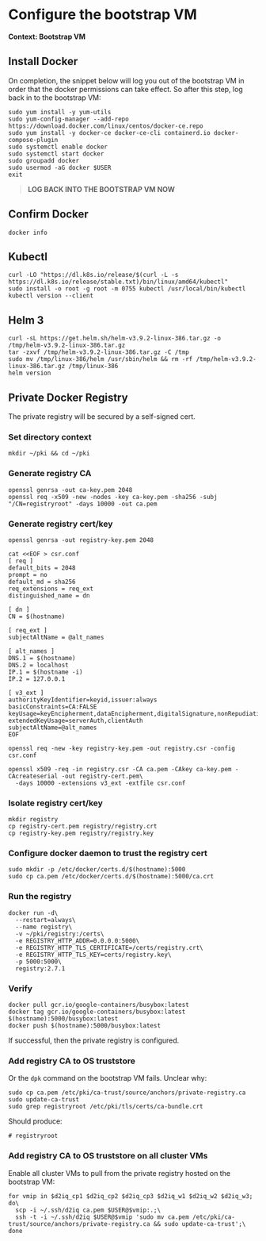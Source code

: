 # Configure the bootstrap VM

**Context: Bootstrap VM**

## Install Docker

On completion, the snippet below will log you out of the bootstrap VM in order that the docker permissions can take effect. So after this step, log back in to the bootstrap VM:
```
sudo yum install -y yum-utils
sudo yum-config-manager --add-repo https://download.docker.com/linux/centos/docker-ce.repo
sudo yum install -y docker-ce docker-ce-cli containerd.io docker-compose-plugin
sudo systemctl enable docker
sudo systemctl start docker
sudo groupadd docker
sudo usermod -aG docker $USER
exit
```

> **LOG BACK INTO THE BOOTSTRAP VM NOW**

## Confirm Docker
```
docker info
```

## Kubectl
```
curl -LO "https://dl.k8s.io/release/$(curl -L -s https://dl.k8s.io/release/stable.txt)/bin/linux/amd64/kubectl"
sudo install -o root -g root -m 0755 kubectl /usr/local/bin/kubectl
kubectl version --client
```

## Helm 3
```
curl -sL https://get.helm.sh/helm-v3.9.2-linux-386.tar.gz -o /tmp/helm-v3.9.2-linux-386.tar.gz
tar -zxvf /tmp/helm-v3.9.2-linux-386.tar.gz -C /tmp
sudo mv /tmp/linux-386/helm /usr/sbin/helm && rm -rf /tmp/helm-v3.9.2-linux-386.tar.gz /tmp/linux-386
helm version
```

## Private Docker Registry

The private registry will be secured by a self-signed cert.

### Set directory context
```
mkdir ~/pki && cd ~/pki
```

### Generate registry CA
```
openssl genrsa -out ca-key.pem 2048
openssl req -x509 -new -nodes -key ca-key.pem -sha256 -subj "/CN=registryroot" -days 10000 -out ca.pem
```

### Generate registry cert/key
```
openssl genrsa -out registry-key.pem 2048

cat <<EOF > csr.conf
[ req ]
default_bits = 2048
prompt = no
default_md = sha256
req_extensions = req_ext
distinguished_name = dn

[ dn ]
CN = $(hostname)

[ req_ext ]
subjectAltName = @alt_names

[ alt_names ]
DNS.1 = $(hostname)
DNS.2 = localhost
IP.1 = $(hostname -i)
IP.2 = 127.0.0.1

[ v3_ext ]
authorityKeyIdentifier=keyid,issuer:always
basicConstraints=CA:FALSE
keyUsage=keyEncipherment,dataEncipherment,digitalSignature,nonRepudiation
extendedKeyUsage=serverAuth,clientAuth
subjectAltName=@alt_names
EOF

openssl req -new -key registry-key.pem -out registry.csr -config csr.conf

openssl x509 -req -in registry.csr -CA ca.pem -CAkey ca-key.pem -CAcreateserial -out registry-cert.pem\
  -days 10000 -extensions v3_ext -extfile csr.conf
```

### Isolate registry cert/key
```
mkdir registry
cp registry-cert.pem registry/registry.crt
cp registry-key.pem registry/registry.key
```

### Configure docker daemon to trust the registry cert
```
sudo mkdir -p /etc/docker/certs.d/$(hostname):5000
sudo cp ca.pem /etc/docker/certs.d/$(hostname):5000/ca.crt
```

### Run the registry
```
docker run -d\
  --restart=always\
  --name registry\
  -v ~/pki/registry:/certs\
  -e REGISTRY_HTTP_ADDR=0.0.0.0:5000\
  -e REGISTRY_HTTP_TLS_CERTIFICATE=/certs/registry.crt\
  -e REGISTRY_HTTP_TLS_KEY=certs/registry.key\
  -p 5000:5000\
  registry:2.7.1
```

### Verify
```
docker pull gcr.io/google-containers/busybox:latest
docker tag gcr.io/google-containers/busybox:latest $(hostname):5000/busybox:latest
docker push $(hostname):5000/busybox:latest
```

If successful, then the private registry is configured.

### Add registry CA to OS truststore

Or the `dpk` command on the bootstrap VM fails. Unclear why:
```
sudo cp ca.pem /etc/pki/ca-trust/source/anchors/private-registry.ca
sudo update-ca-trust
sudo grep registryroot /etc/pki/tls/certs/ca-bundle.crt
```

Should produce:
```
# registryroot
```

### Add registry CA to OS truststore on all cluster VMs

Enable all cluster VMs to pull from the private registry hosted on the bootstrap VM:
```
for vmip in $d2iq_cp1 $d2iq_cp2 $d2iq_cp3 $d2iq_w1 $d2iq_w2 $d2iq_w3; do\
  scp -i ~/.ssh/d2iq ca.pem $USER@$vmip:.;\
  ssh -t -i ~/.ssh/d2iq $USER@$vmip 'sudo mv ca.pem /etc/pki/ca-trust/source/anchors/private-registry.ca && sudo update-ca-trust';\
done
```

